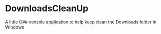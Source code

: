 # DownloadsCleanUp
A little C## console application to help keep clean the Downloads folder in Windows
